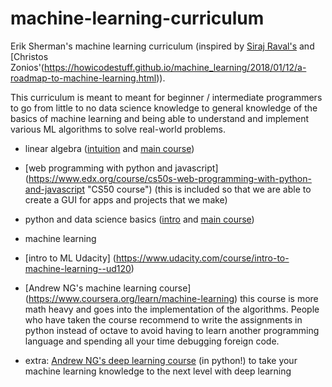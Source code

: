 # machine-learning-curriculum
Erik Sherman's machine learning curriculum
(inspired by [Siraj Raval's](https://github.com/llSourcell/Learn_Machine_Learning_in_3_Months) and [Christos Zonios'(https://howicodestuff.github.io/machine_learning/2018/01/12/a-roadmap-to-machine-learning.html)). 

This curriculum is meant to meant for beginner / intermediate programmers to go from little to no data science knowledge to general knowledge of the basics of machine learning and being able to understand and implement various ML algorithms to solve real-world problems. 

* linear algebra ([intuition](https://www.youtube.com/watch?v=kjBOesZCoqc&list=PLZHQObOWTQDPD3MizzM2xVFitgF8hE_ab "3Blue1Brown's series")
and [main course](https://ocw.mit.edu/courses/mathematics/18-06-linear-algebra-spring-2010/ "MIT course")) 

* [web programming with python and javascript] (https://www.edx.org/course/cs50s-web-programming-with-python-and-javascript "CS50 course") (this is included so that we are able to create a GUI for apps and projects that we make)

* python and data science basics ([intro](https://classroom.udacity.com/courses/ud359 "Udacity's intro to data science") and [main course](https://www.edx.org/course/python-for-data-science "GIT's course on edX"))

* machine learning
 * [intro to ML Udacity] (https://www.udacity.com/course/intro-to-machine-learning--ud120)
 * [Andrew NG's machine learning course]
(https://www.coursera.org/learn/machine-learning) this course is more math heavy and goes into the implementation of the algorithms. People who have taken the course recommend to write the assignments in python instead of octave to avoid having to learn another programming language and spending all your time debugging foreign code.


* extra: [Andrew NG's deep learning course](https://www.coursera.org/learn/neural-networks-deep-learning) (in python!) to take your machine learning knowledge to the next level with deep learning
